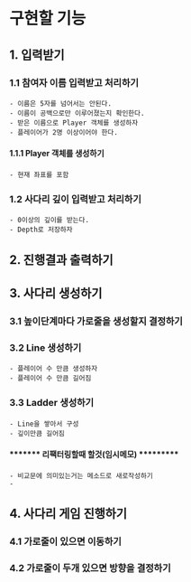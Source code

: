 # 구현할 기능

## 1. 입력받기
### 1.1 참여자 이름 입력받고 처리하기
    - 이름은 5자를 넘어서는 안된다.
    - 이름이 공백으로만 이루어졌는지 확인한다.
    - 받은 이름으로 Player 객체를 생성하자
    - 플레이어가 2명 이상이어야 한다.

#### 1.1.1 Player 객체를 생성하기
    - 현재 좌표를 포함
### 1.2 사다리 깊이 입력받고 처리하기
    - 0이상의 깊이를 받는다.
    - Depth로 저장하자
## 2. 진행결과 출력하기

## 3. 사다리 생성하기
### 3.1 높이단계마다 가로줄을 생성할지 결정하기
### 3.2 Line 생성하기
    - 플레이어 수 만큼 생성하자
    - 플레이어 수 만큼 길어짐
### 3.3 Ladder 생성하기
    - Line을 쌓아서 구성
    - 깊이만큼 길어짐

#### ******* 리팩터링할때 할것(임시메모) *********
    - 비교문에 의미있는거는 메소드로 새로작성하기
    - 

## 4. 사다리 게임 진행하기
### 4.1 가로줄이 있으면 이동하기
### 4.2 가로줄이 두개 있으면 방향을 결정하기
